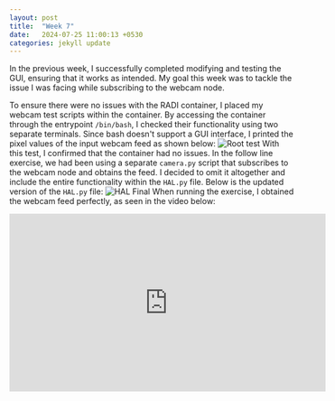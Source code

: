 ```yaml
---
layout: post
title:  "Week 7"
date:   2024-07-25 11:00:13 +0530
categories: jekyll update
---
```


In the previous week, I successfully completed modifying and testing the GUI, ensuring that it works as intended. My goal this week was to tackle the issue I was facing while subscribing to the webcam node.

To ensure there were no issues with the RADI container, I placed my webcam test scripts within the container. By accessing the container through the entrypoint `/bin/bash`, I checked their functionality using two separate terminals. Since bash doesn't support a GUI interface, I printed the pixel values of the input webcam feed as shown below:
<img src="https://github.com/TheRoboticsClub/gsoc2024-Mihir_Gore/docs/assets/images/root-test.png" alt="Root test" >
With this test, I confirmed that the container had no issues. In the follow line exercise, we had been using a separate `camera.py` script that subscribes to the webcam node and obtains the feed. I decided to omit it altogether and include the entire functionality within the `HAL.py` file. Below is the updated version of the `HAL.py` file:
<img src="https://github.com/TheRoboticsClub/gsoc2024-Mihir_Gore/docs/assets/images/hal-final-dig.png" alt="HAL Final " >
When running the exercise, I obtained the webcam feed perfectly, as seen in the video below:

<iframe width="560" height="315" src="https://www.youtube.com/embed/vQvqVLenFzo?si=s5kPmxkWWu8IAzaD" title="YouTube video player" frameborder="0" allow="accelerometer; autoplay; clipboard-write; encrypted-media; gyroscope; picture-in-picture; web-share" referrerpolicy="strict-origin-when-cross-origin" allowfullscreen></iframe>

